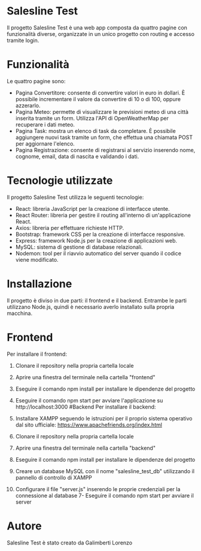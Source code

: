 # Salesline Test
Il progetto Salesline Test è una web app composta da quattro pagine con funzionalità diverse, organizzate in un unico progetto con routing e accesso tramite login.

# Funzionalità
Le quattro pagine sono:

- Pagina Convertitore: consente di convertire valori in euro in dollari. È possibile incrementare il valore da convertire di 10 o di 100, oppure azzerarlo.
- Pagina Meteo: permette di visualizzare le previsioni meteo di una città inserita tramite un form. Utilizza l'API di OpenWeatherMap per recuperare i dati meteo.
- Pagina Task: mostra un elenco di task da completare. È possibile aggiungere nuovi task tramite un form, che effettua una chiamata POST per aggiornare l'elenco.
- Pagina Registrazione: consente di registrarsi al servizio inserendo nome, cognome, email, data di nascita e validando i dati.
# Tecnologie utilizzate
Il progetto Salesline Test utilizza le seguenti tecnologie:

- React: libreria JavaScript per la creazione di interfacce utente.
- React Router: libreria per gestire il routing all'interno di un'applicazione React.
- Axios: libreria per effettuare richieste HTTP.
- Bootstrap: framework CSS per la creazione di interfacce responsive.
- Express: framework Node.js per la creazione di applicazioni web.
- MySQL: sistema di gestione di database relazionali.
- Nodemon: tool per il riavvio automatico del server quando il codice viene modificato.
# Installazione
Il progetto è diviso in due parti: il frontend e il backend. Entrambe le parti utilizzano Node.js, quindi è necessario averlo installato sulla propria macchina.

# Frontend
Per installare il frontend:

1. Clonare il repository nella propria cartella locale
2. Aprire una finestra del terminale nella cartella "frontend"
3. Eseguire il comando npm install per installare le dipendenze del progetto
4. Eseguire il comando npm start per avviare l'applicazione su http://localhost:3000
#Backend
Per installare il backend:

1. Installare XAMPP seguendo le istruzioni per il proprio sistema operativo dal sito ufficiale: https://www.apachefriends.org/index.html
2. Clonare il repository nella propria cartella locale
3. Aprire una finestra del terminale nella cartella "backend"
4. Eseguire il comando npm install per installare le dipendenze del progetto
5. Creare un database MySQL con il nome "salesline_test_db" utilizzando il pannello di controllo di XAMPP
6. Configurare il file "server.js" inserendo le proprie credenziali per la connessione al database
7- Eseguire il comando npm start per avviare il server
# Autore
Salesline Test è stato creato da Galimberti Lorenzo
